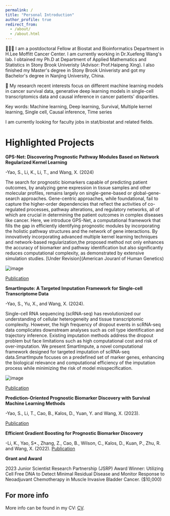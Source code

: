 ```yaml
---
permalink: /
title: "Personal Introduction"
author_profile: true
redirect_from: 
  - /about/
  - /about.html
---
```


👨🏻‍💻 I am a postdoctoral Fellow at Biostat and Bioinformatics Department in H.Lee Moffitt Cancer Center. I am currently working in Dr.Xuefeng Wang's lab. 
   I obtained my Ph.D at Department of Applied Mathematics and Statistics in Stony Brook Univeristy (Advisor: Prof.Haipeng Xing). I also finished my Master's 
   degree in Stony Brook Univeristy and got my Bachelor's degree in Nanjing University, China.

🔬 My research recent interests focus on different machine learning models in cancer survival data, generative deep learning models in single-cell transcriptomics data
   and causal inference in cancer patients' disparities.
   
Key words: Machine learning, Deep learning, Survival, Multiple kernel learning, Single cell, Causal inference, Time series 

I am currently looking for faculty jobs in stat/biostat and related fields.


Highlighted Projects
======
**GPS-Net: Discovering Prognostic Pathway Modules Based on Network Regularized Kernel Learning**

-Yao, S., Li, K., Li, T., and Wang, X. (2024)

The search for prognostic biomarkers capable of predicting patient outcomes, by analyzing gene expression in tissue samples and other molecular profiles, 
remains largely on single-gene-based or global-gene-search approaches. Gene-centric approaches, while foundational, fail to capture the higher-order dependencies
that reflect the activities of co-regulated processes, pathway alterations, and regulatory networks, all of which are crucial in determining the patient outcomes 
in complex diseases like cancer. Here, we introduce GPS-Net, a computational framework that fills the gap in efficiently identifying prognostic  modules by incorporating 
the holistic pathway structures and the network of gene interactions. By innovatively incorporating advanced multiple kernel learning techniques and network-based 
regularization,the proposed method not only enhances the accuracy of biomarker and pathway identification but also significantly reduces computational complexity, 
as demonstrated by extensive simulation studies.
[Under Revision](American Jouranl of Human Genetics)

![image](https://github.com/user-attachments/assets/217bc986-a174-4ca0-9e3f-91607e506313)

[Publication](https://)

**SmartImpute: A Targeted Imputation Framework for Single-cell Transcriptome Data**

-Yao, S., Yu, X., and Wang, X. (2024).

Single-cell RNA sequencing (scRNA-seq) has revolutionized our understanding of cellular heterogeneity and tissue transcriptomic complexity. 
However, the high frequency of dropout events in scRNA-seq data complicates downstream analyses such as cell type identification and trajectory inference. 
Existing imputation methods address the dropout problem but face limitations such as high computational cost and risk of over-imputation. We present SmartImpute, 
a novel computational framework designed for targeted imputation of scRNA-seq data.SmartImpute focuses on a predefined set of marker genes, enhancing the biological 
relevance and computational efficiency of the imputation process while minimizing the risk of model misspecification.

![image](https://github.com/user-attachments/assets/9cb9f7c6-c6dc-40b9-9cc9-3002103b3a9e)

[Publication](https://)

**Prediction-Oriented Prognostic Biomarker Discovery with Survival Machine Learning Methods**

-Yao, S., Li, T., Cao, B., Kalos, D., Yuan, Y. and Wang, X. (2023).

[Publication](https://academic.oup.com/nargab/article/5/2/lqad055/7199343)

**Efficient Gradient Boosting for Prognostic Biomarker Discovery**

-Li, K., Yao, S*., Zhang, Z., Cao, B., Wilson, C., Kalos, D., Kuan, P., Zhu, R. and Wang, X. (2022).
[Publication](https://academic.oup.com/bioinformatics/article/38/6/1631/6493225)


**Grant and Award**

2023 Junior Scientist Research Partnership (JSRP) Award Winner: Utilizing Cell Free DNA to Detect Minimal Residual Disease and Monitor Response to Neoadjuvant Chemotherapy in Muscle Invasive Bladder Cancer. ($10,000)

For more info
------
More info can be found in my CV: [CV](https://github.com/topycyao.io/SY//cv/). 
